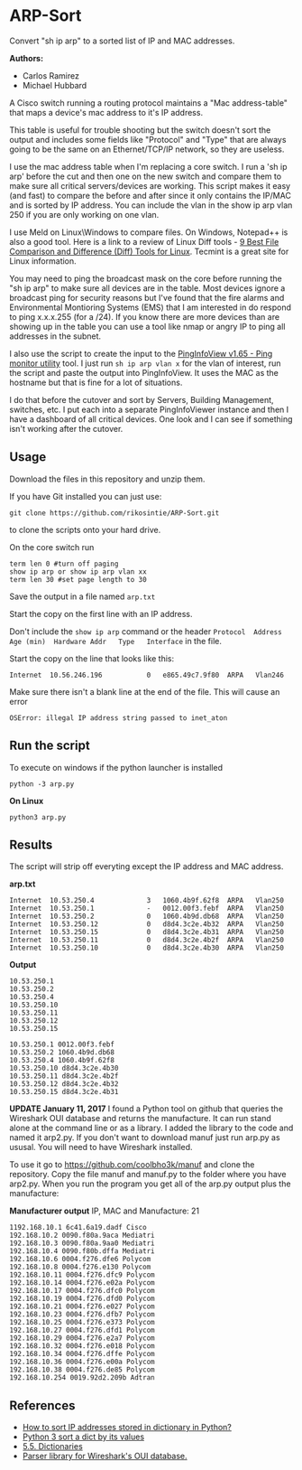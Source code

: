 # ARP-Sort
Convert "sh ip arp" to a sorted list of IP and MAC addresses.

**Authors:** 
* Carlos Ramirez
* Michael Hubbard

A Cisco switch running a routing protocol maintains a "Mac address-table" that maps a device's mac address to it's IP address.

This table is useful for trouble shooting but the switch doesn't sort the output and includes some fields like "Protocol" and "Type" that are always going to be the same on an Ethernet/TCP/IP network, so they are useless.

I use the mac address table when I'm replacing a core switch. I run a 'sh ip arp' before the cut and then one on the new switch and compare them to make sure all critical servers/devices are working. This script makes it easy (and fast) to compare the before and after since it only contains the IP/MAC and is sorted by IP address. You can include the vlan in the show ip arp vlan 250 if you are only working on one vlan.

I use Meld on Linux\Windows to compare files. On Windows, Notepad++ is also a good tool. Here is a link to a review of Linux Diff tools - [9 Best File Comparison and Difference (Diff) Tools for Linux](https://www.tecmint.com/best-linux-file-diff-tools-comparison/). Tecmint is a great site for Linux information.

You may need to ping the broadcast mask on the core before running the "sh ip arp" to make sure all devices are in the table. Most devices ignore a broadcast ping for security reasons but I've found that the fire alarms and Environmental Montioring Systems (EMS) that I am interested in do respond to ping x.x.x.255 (for a /24). If you know there are more devices than are showing up in the table you can use a tool like nmap or angry IP to ping all addresses in the subnet.

I also use the script to create the input to the [PingInfoView v1.65 - Ping monitor utility](http://www.nirsoft.net/utils/multiple_ping_tool.html) tool. I just run `sh ip arp vlan x` for the vlan of interest, run the script and paste the output into PingInfoView. It uses the MAC as the hostname but that is fine for a lot of situations.

I do that before the cutover and sort by Servers, Building Management, switches, etc. I put each into a separate PingInfoViewer instance and then I have a dashboard of all critical devices. One look and I can see if something isn't working after the cutover.


## Usage 

Download the files in this repository and unzip them. 

If you have Git installed you can just use:
```
git clone https://github.com/rikosintie/ARP-Sort.git
```
to clone the scripts onto your hard drive.

On the core switch run 
```
term len 0 #turn off paging
show ip arp or show ip arp vlan xx
term len 30 #set page length to 30
```

Save the output in a file named `arp.txt`

Start the copy on the first line with an IP address. 

Don't include the 
`show ip arp` command or the header 
`Protocol  Address          Age (min)  Hardware Addr   Type   Interface` 
in the file.

Start the copy on the line that looks like this:
```
Internet  10.56.246.196           0   e865.49c7.9f80  ARPA   Vlan246
```
Make sure there isn't a blank line at the end of the file. This will cause an error

`OSError: illegal IP address string passed to inet_aton`

## Run the script ##
To execute on windows if the python launcher is installed
```
python -3 arp.py 
```
**On Linux**

```
python3 arp.py
```

## Results
The script will strip off everyting except the IP address and MAC address.

**arp.txt**
```
Internet  10.53.250.4             3   1060.4b9f.62f8  ARPA   Vlan250
Internet  10.53.250.1             -   0012.00f3.febf  ARPA   Vlan250
Internet  10.53.250.2             0   1060.4b9d.db68  ARPA   Vlan250
Internet  10.53.250.12            0   d8d4.3c2e.4b32  ARPA   Vlan250
Internet  10.53.250.15            0   d8d4.3c2e.4b31  ARPA   Vlan250
Internet  10.53.250.11            0   d8d4.3c2e.4b2f  ARPA   Vlan250
Internet  10.53.250.10            0   d8d4.3c2e.4b30  ARPA   Vlan250
```
**Output**
```
10.53.250.1
10.53.250.2
10.53.250.4
10.53.250.10
10.53.250.11
10.53.250.12
10.53.250.15
```
```
10.53.250.1 0012.00f3.febf
10.53.250.2 1060.4b9d.db68
10.53.250.4 1060.4b9f.62f8
10.53.250.10 d8d4.3c2e.4b30
10.53.250.11 d8d4.3c2e.4b2f
10.53.250.12 d8d4.3c2e.4b32
10.53.250.15 d8d4.3c2e.4b31
```
**UPDATE January 11, 2017**
I found a Python tool on github that queries the Wireshark OUI database and returns the manufacture. It can run stand alone at the command line or as a library. I added the library to the code and named it arp2.py. If you don't want to download manuf just run arp.py as ususal. You will need to have Wireshark installed.

To use it go to https://github.com/coolbho3k/manuf and clone the repository. Copy the file manuf and manuf.py to the folder where you have arp2.py. When you run the program you get all of the arp.py output plus the manufacture:

**Manufacturer output** 
 IP, MAC and Manufacture: 21 
```
1192.168.10.1 6c41.6a19.dadf Cisco
192.168.10.2 0090.f80a.9aca Mediatri
192.168.10.3 0090.f80a.9aa0 Mediatri
192.168.10.4 0090.f80b.dffa Mediatri
192.168.10.6 0004.f276.dfe6 Polycom
192.168.10.8 0004.f276.e130 Polycom
192.168.10.11 0004.f276.dfc9 Polycom
192.168.10.14 0004.f276.e02a Polycom
192.168.10.17 0004.f276.dfc0 Polycom
192.168.10.19 0004.f276.dfd0 Polycom
192.168.10.21 0004.f276.e027 Polycom
192.168.10.23 0004.f276.dfb7 Polycom
192.168.10.25 0004.f276.e373 Polycom
192.168.10.27 0004.f276.dfd1 Polycom
192.168.10.29 0004.f276.e2a7 Polycom
192.168.10.32 0004.f276.e018 Polycom
192.168.10.34 0004.f276.dffe Polycom
192.168.10.36 0004.f276.e00a Polycom
192.168.10.38 0004.f276.de85 Polycom
192.168.10.254 0019.92d2.209b Adtran
```

## References ##
* [How to sort IP addresses stored in dictionary in Python?](https://stackoverflow.com/questions/6545023/how-to-sort-ip-addresses-stored-in-dictionary-in-python)
* [Python 3 sort a dict by its values](https://stackoverflow.com/questions/20944483/python-3-sort-a-dict-by-its-values)
* [5.5. Dictionaries](https://docs.python.org/3.3/tutorial/datastructures.html)
* [Parser library for Wireshark's OUI database.](https://github.com/coolbho3k/manuf)
